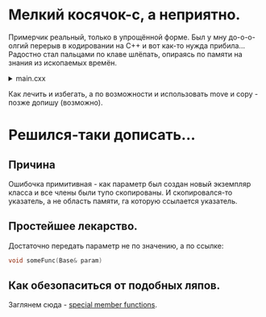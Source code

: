 # Мелкий косячок-с, а неприятно.

Примерчик реальный, только в упрощённой форме. Был у мну до-о-о-олгий перерыв в кодировании на C++ и вот как-то нужда прибила...
Радостно стал пальцами по клаве шлёпать, опираясь по памяти на знания из ископаемых времён.

<details><summary>main.cxx</summary>

```c++
#include <iostream>

class Base
{
public:
    int *ptr;
    Base(int i): ptr{new int(i)}{}
    ~Base();
};

Base::~Base()
{
    if (ptr != nullptr)
    {
        delete ptr;
        ptr = nullptr;
    }
}

void someFunc(Base param)
{
    std::cout << "Doing something: " << *(param.ptr) << std::endl;
}

int main(int argc, char *argv[])
{
    Base objBase{10};
    someFunc(objBase);
    std::cout << "LOL..." << std::endl;
    return 0;
}
```

</details>

Как лечить и избегать, а по возможности и использовать move и copy - позже допишу (возможно).

# Решился-таки дописать...

## Причина

Ошибочка примитивная - как параметр был создан новый экземпляр класса и все члены были тупо скопированы. И скопировался-то указатель, а не область памяти, га которую ссылается указатель.

## Простейшее лекарство.

Достаточно передать параметр не по значению, а по ссылке:

```c++
void someFunc(Base& param)
```

## Как обезопаситься от подобных ляпов.

Заглянем сюда - [special member functions](../../constructors/special).
